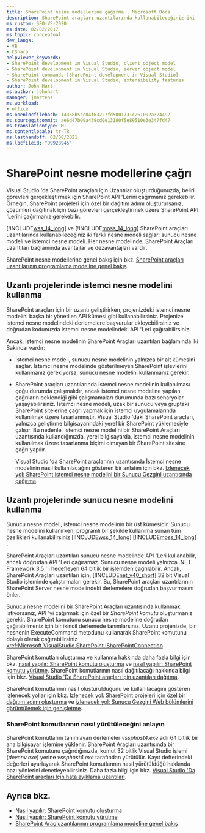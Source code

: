 ```yaml
---
title: SharePoint nesne modellerine çağırma | Microsoft Docs
description: SharePoint araçları uzantılarında kullanabileceğiniz iki farklı nesne modeline nasıl çağrılacağını anlayın.
ms.custom: SEO-VS-2020
ms.date: 02/02/2017
ms.topic: conceptual
dev_langs:
- VB
- CSharp
helpviewer_keywords:
- SharePoint development in Visual Studio, client object model
- SharePoint development in Visual Studio, server object model
- SharePoint commands [SharePoint development in Visual Studio]
- SharePoint development in Visual Studio, extensibility features
author: John-Hart
ms.author: johnhart
manager: jmartens
ms.workload:
- office
ms.openlocfilehash: 14358b5cc84f63227fd5001731c261002a324492
ms.sourcegitcommit: ae6d47b09a439cd0e13180f5e89510e3e347fd47
ms.translationtype: MT
ms.contentlocale: tr-TR
ms.lasthandoff: 02/08/2021
ms.locfileid: "99928945"
---
```

# <a name="call-into-the-sharepoint-object-models"></a>SharePoint nesne modellerine çağrı
  Visual Studio 'da SharePoint araçları için Uzantılar oluşturduğunuzda, belirli görevleri gerçekleştirmek için SharePoint API 'Lerini çağırmanız gerekebilir. Örneğin, SharePoint projeleri için özel bir dağıtım adımı oluşturursanız, çözümleri dağıtmak için bazı görevleri gerçekleştirmek üzere SharePoint API 'Lerini çağırmanız gerekebilir.

 [!INCLUDE[wss_14_long](../sharepoint/includes/wss-14-long-md.md)] ve [!INCLUDE[moss_14_long](../sharepoint/includes/moss-14-long-md.md)] SharePoint araçları uzantılarında kullanabileceğiniz iki farklı nesne modeli sağlar: sunucu nesne modeli ve istemci nesne modeli. Her nesne modelinde, SharePoint Araçları uzantıları bağlamında avantajlar ve dezavantajları vardır.

 SharePoint nesne modellerine genel bakış için bkz. [SharePoint araçları uzantılarının programlama modeline genel bakış](../sharepoint/overview-of-the-programming-model-of-sharepoint-tools-extensions.md).

## <a name="use-the-client-object-model-in-extension-projects"></a>Uzantı projelerinde istemci nesne modelini kullanma
 SharePoint araçları için bir uzantı geliştirirken, projenizdeki istemci nesne modelini başka bir yönetilen API kümesi gibi kullanabilirsiniz. Projenize istemci nesne modelindeki derlemelere başvurular ekleyebilirsiniz ve doğrudan kodunuzda istemci nesne modelindeki API 'Leri çağırabilirsiniz.

 Ancak, istemci nesne modelinin SharePoint Araçları uzantıları bağlamında iki Sakıncaı vardır:

- İstemci nesne modeli, sunucu nesne modelinin yalnızca bir alt kümesini sağlar. İstemci nesne modelinde gösterilmeyen SharePoint işlevlerini kullanmanız gerekiyorsa, sunucu nesne modelini kullanmanız gerekir.

- SharePoint araçları uzantılarında istemci nesne modelinin kullanılması çoğu durumda çalışmalıdır, ancak istemci nesne modeline yapılan çağrıların beklendiği gibi çalışmamaları durumunda bazı senaryolar yaşayabilirsiniz. İstemci nesne modeli, uzak bir sunucu veya gruptaki SharePoint sitelerine çağrı yapmak için istemci uygulamalarında kullanılmak üzere tasarlanmıştır. Visual Studio 'daki SharePoint araçları, yalnızca geliştirme bilgisayarındaki yerel bir SharePoint yüklemesiyle çalışır. Bu nedenle, istemci nesne modelini bir SharePoint Araçları uzantısında kullandığınızda, yerel bilgisayarda, istemci nesne modelinin kullanılmak üzere tasarlanma biçimi olmayan bir SharePoint sitesine çağrı yapılır.

  Visual Studio 'da SharePoint araçlarının uzantısında İstemci nesne modelinin nasıl kullanılacağını gösteren bir anlatım için bkz. [Izlenecek yol: SharePoint istemci nesne modelini bir Sunucu Gezgini uzantısında çağırma](../sharepoint/walkthrough-calling-into-the-sharepoint-client-object-model-in-a-server-explorer-extension.md).

## <a name="use-the-server-object-model-in-extension-projects"></a>Uzantı projelerinde sunucu nesne modelini kullanma
 Sunucu nesne modeli, istemci nesne modelinin bir üst kümesidir. Sunucu nesne modelini kullanırken, programlı bir şekilde kullanıma sunan tüm özellikleri kullanabilirsiniz [!INCLUDE[wss_14_long](../sharepoint/includes/wss-14-long-md.md)] [!INCLUDE[moss_14_long](../sharepoint/includes/moss-14-long-md.md)] .

 SharePoint Araçları uzantıları sunucu nesne modelinde API 'Leri kullanabilir, ancak doğrudan API 'Leri çağıramaz. Sunucu nesne modeli yalnızca .NET Framework 3,5 ' i hedefleyen 64 bitlik bir işlemden çağrılabilir. Ancak, SharePoint Araçları uzantıları için, [!INCLUDE[net_v40_short](../sharepoint/includes/net-v40-short-md.md)] 32 bit Visual Studio işleminde çalıştırmaları gerekir. Bu, SharePoint araçları uzantılarının SharePoint Server nesne modelindeki derlemelere doğrudan başvurmasını önler.

 Sunucu nesne modelini bir SharePoint Araçları uzantısında kullanmak istiyorsanız, API 'yi çağırmak için özel bir *SharePoint komutu* oluşturmanız gerekir. SharePoint komutunu sunucu nesne modeline doğrudan çağırabilmeniz için bir ikincil derlemede tanımlarsınız. Uzantı projenizde, bir nesnenin ExecuteCommand metodunu kullanarak SharePoint komutunu dolaylı olarak çağırabilirsiniz <xref:Microsoft.VisualStudio.SharePoint.ISharePointConnection> .

 SharePoint komutları oluşturma ve kullanma hakkında daha fazla bilgi için bkz. [nasıl yapılır: SharePoint komutu oluşturma](../sharepoint/how-to-create-a-sharepoint-command.md) ve [nasıl yapılır: SharePoint komutu yürütme](../sharepoint/how-to-execute-a-sharepoint-command.md). SharePoint komutlarının nasıl dağıtılacağı hakkında bilgi için bkz. [Visual Studio 'Da SharePoint araçları için uzantıları dağıtma](../sharepoint/deploying-extensions-for-the-sharepoint-tools-in-visual-studio.md).

 SharePoint komutlarının nasıl oluşturulduğunu ve kullanılacağını gösteren izlenecek yollar için bkz. [Izlenecek yol: SharePoint projeleri için özel bir dağıtım adımı oluşturma](../sharepoint/walkthrough-creating-a-custom-deployment-step-for-sharepoint-projects.md) ve [izlenecek yol: Sunucu Gezgini Web bölümlerini görüntülemek için genişletme](../sharepoint/walkthrough-extending-server-explorer-to-display-web-parts.md).

### <a name="understand-how-sharepoint-commands-are-executed"></a>SharePoint komutlarının nasıl yürütüleceğini anlayın
 SharePoint komutlarını tanımlayan derlemeler *vssphost4.exe* adlı 64 bitlik bir ana bilgisayar işlemine yüklenir. SharePoint Araçları uzantısında bir SharePoint komutunu çağırdığınızda, komut 32 bitlik Visual Studio işlemi (*devenv.exe*) yerine *vssphost4.exe* tarafından yürütülür. Kayıt defterindeki değerleri ayarlayarak SharePoint komutlarının nasıl yürütüldüğü hakkında bazı yönlerini denetleyebilirsiniz. Daha fazla bilgi için bkz. [Visual Studio 'Da SharePoint araçları Için hata ayıklama uzantıları](../sharepoint/debugging-extensions-for-the-sharepoint-tools-in-visual-studio.md).

## <a name="see-also"></a>Ayrıca bkz.
- [Nasıl yapılır: SharePoint komutu oluşturma](../sharepoint/how-to-create-a-sharepoint-command.md)
- [Nasıl yapılır: SharePoint komutu yürütme](../sharepoint/how-to-execute-a-sharepoint-command.md)
- [SharePoint Araç uzantılarının programlama modeline genel bakış](../sharepoint/overview-of-the-programming-model-of-sharepoint-tools-extensions.md)
